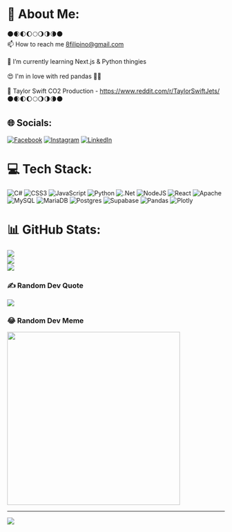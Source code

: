 # 💫 About Me:
🌑🌒🌓🌔🌕🌖🌗🌘🌑<br>📫 How to reach me 8filipino@gmail.com<br><br>🌱 I’m currently learning Next.js & Python thingies<br><br>😍 I'm in love with red pandas 🐼🔥<br><br>💚 Taylor Swift CO2 Production - https://www.reddit.com/r/TaylorSwiftJets/<br>🌑🌒🌓🌔🌕🌖🌗🌘🌑


## 🌐 Socials:
[![Facebook](https://img.shields.io/badge/Facebook-%231877F2.svg?logo=Facebook&logoColor=white)](https://facebook.com/ederovec) [![Instagram](https://img.shields.io/badge/Instagram-%23E4405F.svg?logo=Instagram&logoColor=white)](https://instagram.com/_wingscloa) [![LinkedIn](https://img.shields.io/badge/LinkedIn-%230077B5.svg?logo=linkedin&logoColor=white)](https://linkedin.com/in/filip-éder-a846b4310) 

# 💻 Tech Stack:
![C#](https://img.shields.io/badge/c%23-%23239120.svg?style=for-the-badge&logo=csharp&logoColor=white) ![CSS3](https://img.shields.io/badge/css3-%231572B6.svg?style=for-the-badge&logo=css3&logoColor=white) ![JavaScript](https://img.shields.io/badge/javascript-%23323330.svg?style=for-the-badge&logo=javascript&logoColor=%23F7DF1E) ![Python](https://img.shields.io/badge/python-3670A0?style=for-the-badge&logo=python&logoColor=ffdd54) ![.Net](https://img.shields.io/badge/.NET-5C2D91?style=for-the-badge&logo=.net&logoColor=white) ![NodeJS](https://img.shields.io/badge/node.js-6DA55F?style=for-the-badge&logo=node.js&logoColor=white) ![React](https://img.shields.io/badge/react-%2320232a.svg?style=for-the-badge&logo=react&logoColor=%2361DAFB) ![Apache](https://img.shields.io/badge/apache-%23D42029.svg?style=for-the-badge&logo=apache&logoColor=white) ![MySQL](https://img.shields.io/badge/mysql-4479A1.svg?style=for-the-badge&logo=mysql&logoColor=white) ![MariaDB](https://img.shields.io/badge/MariaDB-003545?style=for-the-badge&logo=mariadb&logoColor=white) ![Postgres](https://img.shields.io/badge/postgres-%23316192.svg?style=for-the-badge&logo=postgresql&logoColor=white) ![Supabase](https://img.shields.io/badge/Supabase-3ECF8E?style=for-the-badge&logo=supabase&logoColor=white) ![Pandas](https://img.shields.io/badge/pandas-%23150458.svg?style=for-the-badge&logo=pandas&logoColor=white) ![Plotly](https://img.shields.io/badge/Plotly-%233F4F75.svg?style=for-the-badge&logo=plotly&logoColor=white)
# 📊 GitHub Stats:
![](https://github-readme-stats.vercel.app/api?username=Wingscloa&theme=dark&hide_border=false&include_all_commits=false&count_private=false)<br/>
![](https://github-readme-streak-stats.herokuapp.com/?user=Wingscloa&theme=dark&hide_border=false)<br/>
![](https://github-readme-stats.vercel.app/api/top-langs/?username=Wingscloa&theme=dark&hide_border=false&include_all_commits=false&count_private=false&layout=compact)

### ✍️ Random Dev Quote
![](https://quotes-github-readme.vercel.app/api?type=horizontal&theme=radical)

### 😂 Random Dev Meme
<img src='https://memer-new.vercel.app/' style="height: 400px;"/>

---
[![](https://visitcount.itsvg.in/api?id=Wingscloa&icon=9&color=7)](https://visitcount.itsvg.in)

<!-- Proudly created with GPRM ( https://gprm.itsvg.in ) -->
